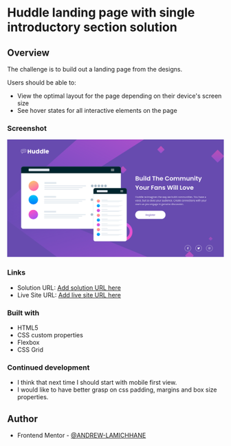 # Huddle landing page with single introductory section solution

## Overview

The challenge is to build out a landing page from the designs.

Users should be able to:

- View the optimal layout for the page depending on their device's screen size
- See hover states for all interactive elements on the page

### Screenshot

![](./images/project-image.png)

### Links

- Solution URL: [Add solution URL here](https://your-solution-url.com)
- Live Site URL: [Add live site URL here](https://your-live-site-url.com)

### Built with

- HTML5
- CSS custom properties
- Flexbox
- CSS Grid

### Continued development

- I think that next time I should start with mobile first view.
- I would like to have better grasp on css padding, margins and box size properties.

## Author

- Frontend Mentor - [@ANDREW-LAMICHHANE](https://www.frontendmentor.io/profile/ANDREW-LAMICHHANE)

